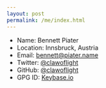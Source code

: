 ```yaml
---
layout: post
permalink: /me/index.html
---
```

- Name: Bennett Piater
- Location: Innsbruck, Austria
- Email: bennett@piater.name
- Twitter: [@clawoflight](https://twitter.com/ClawOfLight)
- GitHub: [@clawoflight](https://github.com/ClawOfLight)
- GPG ID: [Keybase.io](https://keybase.io/clawoflight)
